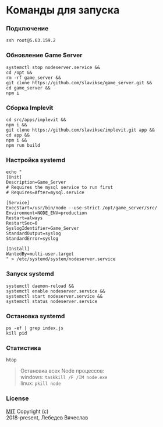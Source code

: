 # Команды для запуска

### Подключение
```
ssh root@5.63.159.2
```

### Обновление Game Server
```
systemctl stop nodeserver.service &&
cd /opt &&
rm -rf game_server &&
git clone https://github.com/slavikse/game_server.git &&
cd game_server &&
npm i
```

### Сборка Implevit
```
cd src/apps/implevit &&
npm i &&
git clone https://github.com/slavikse/implevit.git app &&
cd app &&
npm i &&
npm run build
```

### Настройка systemd
```
echo "
[Unit]
Description=Game_Server
# Requires the mysql service to run first
# Requires=After=mysql.service

[Service]
ExecStart=/usr/bin/node --use-strict /opt/game_server/src/
Environment=NODE_ENV=production
Restart=always
RestartSec=0
SyslogIdentifier=Game_Server
StandardOutput=syslog
StandardError=syslog

[Install]
WantedBy=multi-user.target
" > /etc/systemd/system/nodeserver.service
```

### Запуск systemd
```
systemctl daemon-reload &&
systemctl enable nodeserver.service &&
systemctl start nodeserver.service &&
systemctl status nodeserver.service
```

### Остановка systemd
```
ps -ef | grep index.js
kill pid
```

### Статистика
```
htop
```

> Остановка всех Node процессов:  
  windows: `taskkill /F /IM node.exe`  
  linux: `pkill node`

### License
[MIT](LICENSE) Copyright (c)  
2018-present, Лебедев Вячеслав
